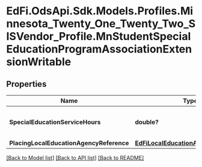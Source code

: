 # EdFi.OdsApi.Sdk.Models.Profiles.Minnesota_Twenty_One_Twenty_Two_SISVendor_Profile.MnStudentSpecialEducationProgramAssociationExtensionWritable
## Properties

Name | Type | Description | Notes
------------ | ------------- | ------------- | -------------
**SpecialEducationServiceHours** | **double?** | Special Education Service Hours. | [optional] 
**PlacingLocalEducationAgencyReference** | [**EdFiLocalEducationAgencyReference**](EdFiLocalEducationAgencyReference.md) |  | [optional] 

[[Back to Model list]](../README.md#documentation-for-models) [[Back to API list]](../README.md#documentation-for-api-endpoints) [[Back to README]](../README.md)


